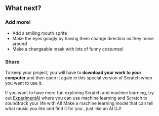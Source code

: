
## What next?

### Add more!
+ Add a smiling mouth sprite
+ Make the eyes googly by having them change direction as they move around
+ Make a changeable mask with lots of funny costumes!

### Share
To keep your project, you will have to **download your work to your computer** and then open it again in this special version of Scratch when you want to use it.

If you want to have more fun exploring Scratch and machine learning, try out [ExperimentAI](https://projects.raspberrypi.org/en/INSERT_URL_HERE) where you can use machine learning and Scratch to soundtrack your life with AI! Make a machine learning model that can tell what music you like and find it for you , just like an AI DJ!

